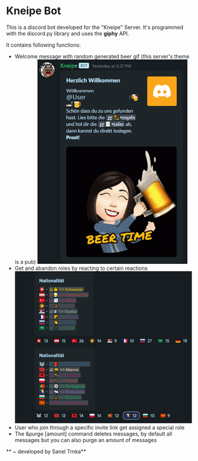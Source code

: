 <h1>Kneipe Bot</h1>

This is a discord bot developed for the "Kneipe" Server. It's programmed with the discord.py library and uses the **giphy** API.

It contains following functions: 

- Welcome message with random generated beer gif (this server's theme is a pub)
![](welcome.PNG)
- Get and abandon roles by reacting to certain reactions
![](reaction-roles.png)
- User who join through a specific invite link get assigned a special role
- The &purge [amount] command deletes messages, by default all messages but you can also purge an amount of messages

** ~ developed by Sanel Trnka**
